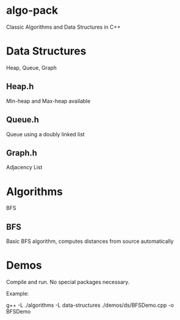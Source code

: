 # algo-pack
Classic Algorithms and Data Structures in C++

# Data Structures
Heap, Queue, Graph

## Heap.h
Min-heap and Max-heap available

## Queue.h
Queue using a doubly linked list

## Graph.h
Adjacency List

# Algorithms
BFS

## BFS
Basic BFS algorithm, computes distances from source automatically

# Demos
Compile and run. No special packages necessary.

Example:

  g++ -L ./algorithms -L data-structures ./demos/ds/BFSDemo.cpp -o BFSDemo


